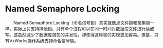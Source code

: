 # Named Semaphore Locking
&nbsp;&nbsp;&nbsp;&nbsp;&nbsp;&nbsp;&nbsp;Named Semaphore Locking（命名信号锁）其实就像点文件锁和聚集锁一样，实际上只支持排他锁。只有单个进程可以在同一时间对数据库文件进行读或写。这虽然减少了数据库潜在的并发性，却使得这种锁的实现更加容易。但是，只有VxWorks操作系统支持命名信号锁。
